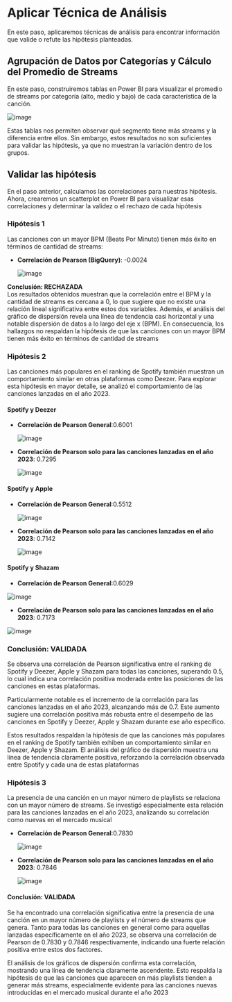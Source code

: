 # Aplicar Técnica de Análisis
En este paso, aplicaremos técnicas de análisis para encontrar información que valide o refute las hipótesis planteadas.

## Agrupación de Datos por Categorías y Cálculo del Promedio de Streams
En este paso, construiremos tablas en Power BI para visualizar el promedio de streams por categoría (alto, medio y bajo) de cada característica de la canción.

![image](https://github.com/user-attachments/assets/b4d30d1e-c517-43c8-b251-a1fbfb74ac59)

Estas tablas nos permiten observar qué segmento tiene más streams y la diferencia entre ellos. Sin embargo, estos resultados no son suficientes para validar las hipótesis, ya que no muestran la variación dentro de los grupos.
## Validar las hipótesis 
En el paso anterior, calculamos las correlaciones para nuestras hipótesis. Ahora, crearemos un scatterplot en Power BI para visualizar esas correlaciones y determinar la validez o el rechazo de cada hipótesis

### Hipótesis 1
Las canciones con un mayor BPM (Beats Por Minuto) tienen más éxito en términos de cantidad de streams:
- **Correlación de Pearson (BigQuery)**: -0.0024

  ![image](https://github.com/user-attachments/assets/afb12325-0143-42ac-9314-04909ee4e7ca)

**Conclusión: RECHAZADA**  
Los resultados obtenidos muestran que la correlación entre el BPM y la cantidad de streams es cercana a 0, lo que sugiere que no existe una relación lineal significativa entre estos dos variables. Además, el análisis del gráfico de dispersión revela una línea de tendencia casi horizontal y una notable dispersión de datos a lo largo del eje x (BPM). En consecuencia, los hallazgos no respaldan la hipótesis de que las canciones con un mayor BPM tienen más éxito en términos de cantidad de streams

### Hipótesis 2 
Las canciones más populares en el ranking de Spotify también muestran un comportamiento similar en otras plataformas como Deezer. Para explorar esta hipótesis en mayor detalle, se analizó  el comportamiento de las canciones lanzadas en el año 2023.

#### Spotify y Deezer
- **Correlación de Pearson General**:0.6001
  
  ![image](https://github.com/user-attachments/assets/0e1011db-99ac-440b-aebe-fa8c9db44588)


- **Correlación de Pearson solo para las canciones lanzadas en el año 2023**: 0.7295
  
  ![image](https://github.com/user-attachments/assets/a5a8dbc0-4fcb-401b-8114-50f525267832)


#### Spotify y Apple

- **Correlación de Pearson General**:0.5512
  
  ![image](https://github.com/user-attachments/assets/38d08715-9b83-4418-aef3-950d5e2ea52e)


- **Correlación de Pearson solo para las canciones lanzadas en el año 2023**: 0.7142

    ![image](https://github.com/user-attachments/assets/15fda496-94cc-4fe6-bac7-38cac259bb1a)

#### Spotify y Shazam

- **Correlación de Pearson General**:0.6029

![image](https://github.com/user-attachments/assets/ecfc2c71-ddc5-4be6-9fb9-e314dbc697cd)



- **Correlación de Pearson solo para las canciones lanzadas en el año 2023**: 0.7173

 ![image](https://github.com/user-attachments/assets/08cb56bc-8142-4cff-9db2-768b79ee9006)



### **Conclusión: VALIDADA**  
Se observa una correlación de Pearson significativa entre el ranking de Spotify y Deezer, Apple y Shazam para todas las canciones, superando 0.5, lo cual indica una correlación positiva moderada entre las posiciones de las canciones en estas plataformas.

Particularmente notable es el incremento de la correlación para las canciones lanzadas en el año 2023, alcanzando más de 0.7. Este aumento sugiere una correlación positiva más robusta entre el desempeño de las canciones en Spotify y Deezer, Apple y Shazam durante ese año específico.

Estos resultados respaldan la hipótesis de que las canciones más populares en el ranking de Spotify también exhiben un comportamiento similar en Deezer, Apple y Shazam. El análisis del gráfico de dispersión muestra una línea de tendencia claramente positiva, reforzando la correlación observada entre Spotify y cada una de estas plataformas

### Hipótesis 3
La presencia de una canción en un mayor número de playlists se relaciona con un mayor número de streams. Se investigó especialmente esta relación para las canciones lanzadas en el año 2023, analizando su correlación como nuevas en el mercado musical

- **Correlación de Pearson General**:0.7830

  ![image](https://github.com/user-attachments/assets/8d868156-bb54-4d7f-a92e-365b3bf0d403)


- **Correlación de Pearson solo para las canciones lanzadas en el año 2023**: 0.7846

  ![image](https://github.com/user-attachments/assets/576072b8-7949-4d28-b37f-2988007f3b37)

#### **Conclusión: VALIDADA**  

Se ha encontrado una correlación significativa entre la presencia de una canción en un mayor número de playlists y el número de streams que genera. Tanto para todas las canciones en general como para aquellas lanzadas específicamente en el año 2023, se observa una correlación de Pearson de 0.7830 y 0.7846 respectivamente, indicando una fuerte relación positiva entre estos dos factores.

El análisis de los gráficos de dispersión confirma esta correlación, mostrando una línea de tendencia claramente ascendente. Esto respalda la hipótesis de que las canciones que aparecen en más playlists tienden a generar más streams, especialmente evidente para las canciones nuevas introducidas en el mercado musical durante el año 2023




